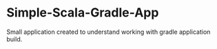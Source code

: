 Simple-Scala-Gradle-App
=======================
Small application created to understand working with gradle application build.
